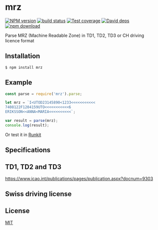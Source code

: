 # mrz

[![NPM version][npm-image]][npm-url]
[![build status][travis-image]][travis-url]
[![Test coverage][coveralls-image]][coveralls-url]
[![David deps][david-image]][david-url]
[![npm download][download-image]][download-url]

Parse MRZ (Machine Readable Zone) in TD1, TD2, TD3 or CH driving licence format

## Installation

`$ npm install mrz`

## Example

```js
const parse = require('mrz').parse;

let mrz = `I<UTOD23145890<1233<<<<<<<<<<<
7408122F1204159UTO<<<<<<<<<<<6
ERIKSSON<<ANNA<MARIA<<<<<<<<<<`;

var result = parse(mrz);
console.log(result);
```

Or test it in [Runkit](https://runkit.com/npm/mrz)

## Specifications

## TD1, TD2 and TD3

https://www.icao.int/publications/pages/publication.aspx?docnum=9303

## Swiss driving license

<!-- TODO add link -->

## License

[MIT](./LICENSE)

[npm-image]: https://img.shields.io/npm/v/mrz.svg?style=flat-square
[npm-url]: https://npmjs.org/package/mrz
[travis-image]: https://img.shields.io/travis/cheminfo-js/mrz/master.svg?style=flat-square
[travis-url]: https://travis-ci.org/cheminfo-js/mrz
[coveralls-image]: https://img.shields.io/coveralls/cheminfo-js/mrz.svg?style=flat-square
[coveralls-url]: https://coveralls.io/github/cheminfo-js/mrz
[david-image]: https://img.shields.io/david/cheminfo-js/mrz.svg?style=flat-square
[david-url]: https://david-dm.org/cheminfo-js/mrz
[download-image]: https://img.shields.io/npm/dm/mrz.svg?style=flat-square
[download-url]: https://npmjs.org/package/mrz
